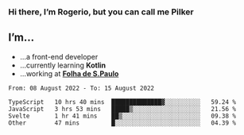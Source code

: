 ### Hi there, I’m Rogerio, but you can call me Pilker

## I’m…
- …a front-end developer
- …currently learning **Kotlin**
- …working at [**Folha de S.Paulo**](https://www.folha.com.br/)

<!--START_SECTION:waka-->

```text
From: 08 August 2022 - To: 15 August 2022

TypeScript   10 hrs 40 mins  ██████████████▓░░░░░░░░░░   59.24 %
JavaScript   3 hrs 53 mins   █████▒░░░░░░░░░░░░░░░░░░░   21.56 %
Svelte       1 hr 41 mins    ██▒░░░░░░░░░░░░░░░░░░░░░░   09.38 %
Other        47 mins         █░░░░░░░░░░░░░░░░░░░░░░░░   04.39 %
```

<!--END_SECTION:waka-->
